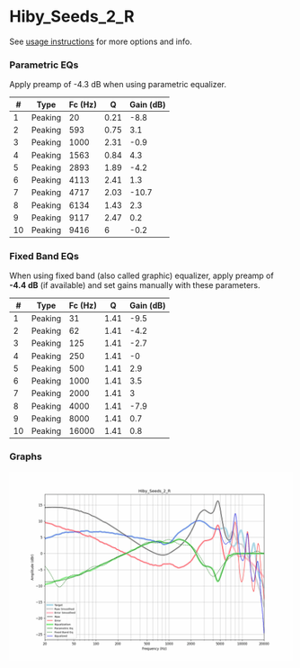# Hiby_Seeds_2_R
See [usage instructions](https://github.com/jaakkopasanen/AutoEq#usage) for more options and info.

### Parametric EQs
Apply preamp of -4.3 dB when using parametric equalizer.

|   # | Type    |   Fc (Hz) |    Q |   Gain (dB) |
|-----|---------|-----------|------|-------------|
|   1 | Peaking |        20 | 0.21 |        -8.8 |
|   2 | Peaking |       593 | 0.75 |         3.1 |
|   3 | Peaking |      1000 | 2.31 |        -0.9 |
|   4 | Peaking |      1563 | 0.84 |         4.3 |
|   5 | Peaking |      2893 | 1.89 |        -4.2 |
|   6 | Peaking |      4113 | 2.41 |         1.3 |
|   7 | Peaking |      4717 | 2.03 |       -10.7 |
|   8 | Peaking |      6134 | 1.43 |         2.3 |
|   9 | Peaking |      9117 | 2.47 |         0.2 |
|  10 | Peaking |      9416 | 6    |        -0.2 |

### Fixed Band EQs
When using fixed band (also called graphic) equalizer, apply preamp of **-4.4 dB** (if available) and set gains manually with these parameters.

|   # | Type    |   Fc (Hz) |    Q |   Gain (dB) |
|-----|---------|-----------|------|-------------|
|   1 | Peaking |        31 | 1.41 |        -9.5 |
|   2 | Peaking |        62 | 1.41 |        -4.2 |
|   3 | Peaking |       125 | 1.41 |        -2.7 |
|   4 | Peaking |       250 | 1.41 |        -0   |
|   5 | Peaking |       500 | 1.41 |         2.9 |
|   6 | Peaking |      1000 | 1.41 |         3.5 |
|   7 | Peaking |      2000 | 1.41 |         3   |
|   8 | Peaking |      4000 | 1.41 |        -7.9 |
|   9 | Peaking |      8000 | 1.41 |         0.7 |
|  10 | Peaking |     16000 | 1.41 |         0.8 |

### Graphs
![](./Hiby_Seeds_2_R.png)
